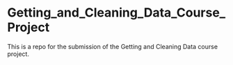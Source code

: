 # Getting_and_Cleaning_Data_Course_Project
This is a repo for the submission of the Getting and Cleaning Data course project.
